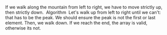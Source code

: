 If we walk along the mountain from left to right, we have to move strictly up, then strictly down.
​
Algorithm
​
Let's walk up from left to right until we can't: that has to be the peak. We should ensure the peak is not the first or last element. Then, we walk down. If we reach the end, the array is valid, otherwise its not.